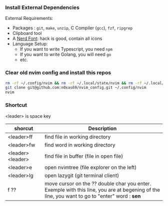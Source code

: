 ### Install External Dependencies

External Requirements:
- Packages : `git`, `make`, `unzip`, C Compiler (`gcc`), `fzf`, `ripgrep`
- Clipboard tool
- A [Nerd Font](https://www.nerdfonts.com/): hack is good, contain all icons
- Language Setup:
  - If you want to write Typescript, you need `npm`
  - If you want to write Golang, you will need `go`
  - etc.


### Clear old nvim config and install this repos
```sh
rm -rf ~/.config/nvim && rm -rf ~/.local/state/nvim && rm -rf ~/.local/share/nvim
git clone git@github.com:n0xas69/nvim_config.git ~/.config/nvim
nvim
```

### Shortcut

\<leader\> is space key

| shorcut      | Description |
| ----------- | ----------- |
| \<leader\>ff      | find file in working directory       |
| \<leader\>fw   | find word in working directory        |
| \<leader\>\<leader\>   | find file in buffer (file in open file)       |
| \<leader\>e   | open nvimtree (file explorer on the left)        |
| \<leader\>lg   | open lazygit (git terminal client)        |
| f ??   | move cursor on the ?? double char you enter. Exemple with this line, you are at begening of the line, you want to go to "enter" word : **sen**           |


